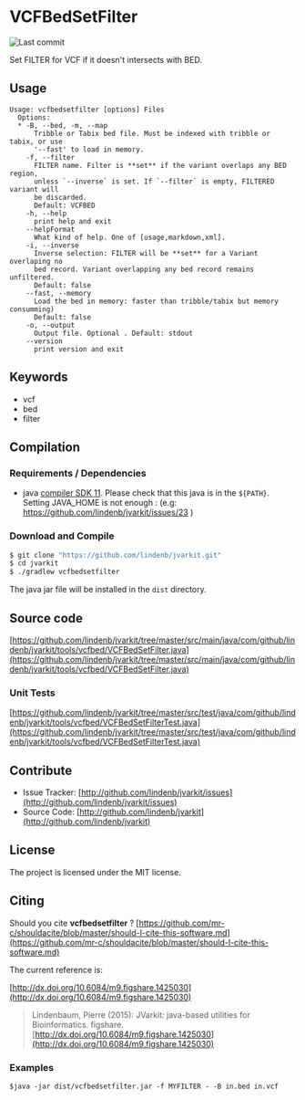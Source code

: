 # VCFBedSetFilter

![Last commit](https://img.shields.io/github/last-commit/lindenb/jvarkit.png)

Set FILTER for VCF if it doesn't intersects with BED.


## Usage

```
Usage: vcfbedsetfilter [options] Files
  Options:
  * -B, --bed, -m, --map
      Tribble or Tabix bed file. Must be indexed with tribble or tabix, or use 
      '--fast' to load in memory.
    -f, --filter
      FILTER name. Filter is **set** if the variant overlaps any BED region, 
      unless `--inverse` is set. If `--filter` is empty, FILTERED variant will 
      be discarded.
      Default: VCFBED
    -h, --help
      print help and exit
    --helpFormat
      What kind of help. One of [usage,markdown,xml].
    -i, --inverse
      Inverse selection: FILTER will be **set** for a Variant overlaping no 
      bed record. Variant overlapping any bed record remains unfiltered.
      Default: false
    --fast, --memory
      Load the bed in memory: faster than tribble/tabix but memory consumming)
      Default: false
    -o, --output
      Output file. Optional . Default: stdout
    --version
      print version and exit

```


## Keywords

 * vcf
 * bed
 * filter


## Compilation

### Requirements / Dependencies

* java [compiler SDK 11](https://jdk.java.net/11/). Please check that this java is in the `${PATH}`. Setting JAVA_HOME is not enough : (e.g: https://github.com/lindenb/jvarkit/issues/23 )


### Download and Compile

```bash
$ git clone "https://github.com/lindenb/jvarkit.git"
$ cd jvarkit
$ ./gradlew vcfbedsetfilter
```

The java jar file will be installed in the `dist` directory.

## Source code 

[https://github.com/lindenb/jvarkit/tree/master/src/main/java/com/github/lindenb/jvarkit/tools/vcfbed/VCFBedSetFilter.java](https://github.com/lindenb/jvarkit/tree/master/src/main/java/com/github/lindenb/jvarkit/tools/vcfbed/VCFBedSetFilter.java)

### Unit Tests

[https://github.com/lindenb/jvarkit/tree/master/src/test/java/com/github/lindenb/jvarkit/tools/vcfbed/VCFBedSetFilterTest.java](https://github.com/lindenb/jvarkit/tree/master/src/test/java/com/github/lindenb/jvarkit/tools/vcfbed/VCFBedSetFilterTest.java)


## Contribute

- Issue Tracker: [http://github.com/lindenb/jvarkit/issues](http://github.com/lindenb/jvarkit/issues)
- Source Code: [http://github.com/lindenb/jvarkit](http://github.com/lindenb/jvarkit)

## License

The project is licensed under the MIT license.

## Citing

Should you cite **vcfbedsetfilter** ? [https://github.com/mr-c/shouldacite/blob/master/should-I-cite-this-software.md](https://github.com/mr-c/shouldacite/blob/master/should-I-cite-this-software.md)

The current reference is:

[http://dx.doi.org/10.6084/m9.figshare.1425030](http://dx.doi.org/10.6084/m9.figshare.1425030)

> Lindenbaum, Pierre (2015): JVarkit: java-based utilities for Bioinformatics. figshare.
> [http://dx.doi.org/10.6084/m9.figshare.1425030](http://dx.doi.org/10.6084/m9.figshare.1425030)


### Examples

```
$java -jar dist/vcfbedsetfilter.jar -f MYFILTER - -B in.bed in.vcf 
```

